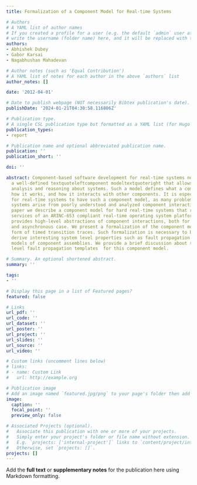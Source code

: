 ```yaml
---
title: Formalization of a Component Model for Real-time Systems

# Authors
# A YAML list of author names
# If you created a profile for a user (e.g. the default `admin` user at `content/authors/admin/`), 
# write the username (folder name) here, and it will be replaced with their full name and linked to their profile.
authors:
- Abhishek Dubey
- Gabor Karsai
- Nagabhushan Mahadevan

# Author notes (such as 'Equal Contribution')
# A YAML list of notes for each author in the above `authors` list
author_notes: []

date: '2012-04-01'

# Date to publish webpage (NOT necessarily Bibtex publication's date).
publishDate: '2024-01-21T04:30:58.116806Z'

# Publication type.
# A single CSL publication type but formatted as a YAML list (for Hugo requirements).
publication_types:
- report

# Publication name and optional abbreviated publication name.
publication: ''
publication_short: ''

doi: ''

abstract: Component-based software development for real-time systems necessitates
  a well-defined textquoteleftcomponent modeltextquoteright that allows compositional
  analysis and reasoning about systems. Such a model defines what a component is,
  how it works, and how it interacts with other components. It is especially important
  for real-time systems to have such a component model, as many problems in these
  systems arise from poorly understood and analyzed component interactions. In this
  paper we describe a component model for hard real-time systems that relies on the
  services of an ARINC-653 compliant real-time operating system platform. The model
  provides high-level abstractions of component interactions, both for the synchronous
  and asynchronous case. We present a formalization of the component model in the
  form of timed transition traces. Such formalization is necessary to be able  to
  derive interesting system level properties such as fault propagation graphs from
  models of component assemblies. We provide a brief discussion about such system
  level fault propagation templates  for this component model.

# Summary. An optional shortened abstract.
summary: ''

tags:
- ''

# Display this page in a list of Featured pages?
featured: false

# Links
url_pdf: ''
url_code: ''
url_dataset: ''
url_poster: ''
url_project: ''
url_slides: ''
url_source: ''
url_video: ''

# Custom links (uncomment lines below)
# links:
# - name: Custom Link
#   url: http://example.org

# Publication image
# Add an image named `featured.jpg/png` to your page's folder then add a caption below.
image:
  caption: ''
  focal_point: ''
  preview_only: false

# Associated Projects (optional).
#   Associate this publication with one or more of your projects.
#   Simply enter your project's folder or file name without extension.
#   E.g. `projects: ['internal-project']` links to `content/project/internal-project/index.md`.
#   Otherwise, set `projects: []`.
projects: []
---
```


Add the **full text** or **supplementary notes** for the publication here using Markdown formatting.
